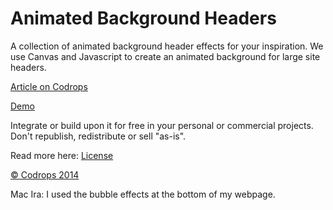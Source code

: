 Animated Background Headers
=========

A collection of animated background header effects for your inspiration. We use Canvas and Javascript to create an animated background for large site headers.

[Article on Codrops](http://tympanus.net/codrops/?p=20153)

[Demo](http://tympanus.net/Development/AnimatedHeaderBackgrounds/)

Integrate or build upon it for free in your personal or commercial projects. Don't republish, redistribute or sell "as-is". 

Read more here: [License](http://tympanus.net/codrops/licensing/)

[© Codrops 2014](http://www.codrops.com)

Mac Ira: I used the bubble effects at the bottom of my webpage.
